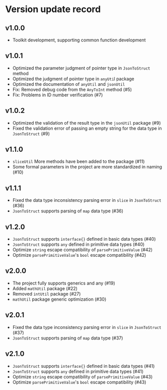 # Version update record

## v1.0.0
- Toolkit development, supporting common function development

## v1.0.1
- Optimized the parameter judgment of pointer type in `JsonToStruct` method
- Optimized the judgment of pointer type in `anyUti`l package
- Optimized the documentation of `anyUtil` and `jsonUtil`
- Fix: Removed debug code from the `AnyToInt` method (#5)
- Fix: Problems in ID number verification (#7)

## v1.0.2
- Optimized the validation of the result type in the `jsonUtil` package (#9)
- Fixed the validation error of passing an empty string for the data type in `JsonToStruct` (#9)

## v1.1.0
- `sliceUtil` More methods have been added to the package (#11)
- Some formal parameters in the project are more standardized in naming (#10)

## v1.1.1
- Fixed the data type inconsistency parsing error in `slice` in `JsonToStruct` (#36)
- `JsonToStruct` supports parsing of `map` data type (#36)

## v1.2.0
- `JsonToStruct` supports `interface{}` defined in basic data types (#40)
- `JsonToStruct` supports `any` defined in primitive data types (#40)
- Optimize `string` escape compatibility of `parsePrimitiveValue` (#42)
- Optimize `parsePrimitiveValue`'s `bool` escape compatibility (#42)

## v2.0.0
- The project fully supports generics and any (#19)
- Added `mathUtil` package (#22)
- Removed `intUtil` package (#27)
- `mathUtil` package generic optimization (#30)

## v2.0.1
- Fixed the data type inconsistency parsing error in `slice` in `JsonToStruct` (#37)
- `JsonToStruct` supports parsing of `map` data type (#37)

## v2.1.0
- `JsonToStruct` supports `interface{}` defined in basic data types (#41)
- `JsonToStruct` supports `any` defined in primitive data types  (#41)
- Optimize `string` escape compatibility of `parsePrimitiveValue`  (#43)
- Optimize `parsePrimitiveValue`'s `bool` escape compatibility  (#43)